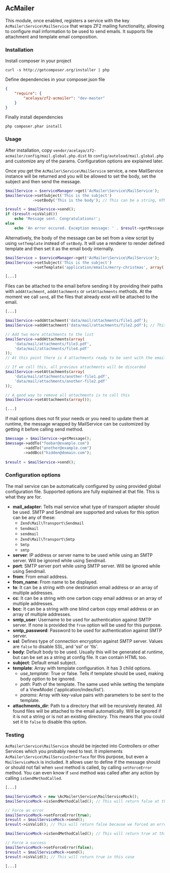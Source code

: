 ## AcMailer

This module, once enabled, registers a service with the key `AcMailer\Service\MailService` that wraps ZF2 mailing functionality, allowing to configure mail information to be used to send emails.
It supports file attachment and template email composition.

### Installation

Install composer in your project

	curl -s http://getcomposer.org/installer | php
	
Define dependencies in your composer.json file

```json
{
	"require": {
        "acelaya/zf2-acmailer": "dev-master"
    }
}
```
	
Finally install dependencies

	php composer.phar install

### Usage

After installation, copy `vendor/acelaya/zf2-acmailer/config/mail.global.php.dist` to `config/autoload/mail.global.php` and customize any of the params. Configuration options are explained later.

Once you get the `AcMailer\Service\MailService` service, a new MailService instance will be returned and you will be allowed to set the body, set the subject and then send the message.

```php
$mailService = $serviceManager->get('AcMailer\Service\MailService');
$mailService->setSubject('This is the subject')
			->setBody('This is the body'); // This can be a string, HTML or even a zend\Mime\Message or a Zend\Mime\Part

$result = $mailService->send();
if ($result->isValid())
	echo 'Message sent. Congratulations!';
else
	echo 'An error occured. Exception message: ' . $result->getMessage();
```

Alternatively, the body of the message can be set from a view script by using `setTemplate` instead of `setBody`. It will use a renderer to render defined template and then set it as the email body internally.

```php
$mailService = $serviceManager->get('AcMailer\Service\MailService');
$mailService->setSubject('This is the subject')
			->setTemplate('application/emails/merry-christmas', array('name' => 'John Doe', 'date' => date('Y-m-d'));

[...]
```

Files can be attached to the email before sending it by providing their paths with `addAttachment`, `addAttachments` or `setAttachments` methods.
At the moment we call `send`, all the files that already exist will be attached to the email.

```php
[...]

$mailService->addAttachment('data/mail/attachments/file1.pdf');
$mailService->addAttachment('data/mail/attachments/file2.pdf'); // This will add the second file to the attachments list

// Add two more attachments to the list
$mailService->addAttachments(array(
	'data/mail/attachments/file3.pdf',
	'data/mail/attachments/file4.pdf'
));
// At this point there is 4 attachments ready to be sent with the email

// If we call this, all previous attachments will be discarded
$mailService->setAttachments(array(
	'data/mail/attachments/another-file1.pdf',
	'data/mail/attachments/another-file2.pdf'
));

// A good way to remove all attachments is to call this
$mailService->setAttachments(array());

[...]
```

If mail options does not fit your needs or you need to update them at runtime, the message wrapped by MailService can be customized by getting it before calling send method.

```php
$message = $mailService->getMessage();
$message->addTo("foobar@example.com")
		->addTo("another@example.com")
		->addBcc("hidden@domain.com");
		
$result = $mailService->send();
```

### Configuration options

The mail service can be automatically configured by using provided global configuration file. Supported options are fully explained at that file. This is what they are for.

- **mail_adapter**: Tells mail service what type of transport adapter should be used. SMTP and Sendmail are supported and values for this option can be any of these:
	- `Zend\Mail\Transport\Sendmail`
	- `Sendmail`
	- `sendmail`
	- `Zend\Mail\Transport\Smtp`
	- `Smtp`
	- `smtp`
- **server**: IP address or server name to be used while using an SMTP server. Will be ignored while using Sendmail.
- **port**: SMTP server port while using SMTP server. Will be ignored while using Sendmail.
- **from**: From email address.
- **from_name**: From name to be displayed.
- **to**: It can be a string with one destination email address or an array of multiple addresses.
- **cc**: It can be a string with one carbon copy email address or an array of multiple addresses.
- **bcc**: It can be a string with one blind carbon copy email address or an array of multiple addresses.
- **smtp_user**: Username to be used for authentication against SMTP server. If none is provided the `from` option will be used for this purpose.
- **smtp_password**: Password to be used for authentication against SMTP server.
- **ssl**: Defines type of connection encryption against SMTP server. Values are `false` to disable SSL, and 'ssl' or 'tls'.
- **body**: Default body to be used. Usually this will be generated at runtime, but can be set as a string at config file. It can contain HTML too.
- **subject**: Default email subject.
- **template**: Array with template configuration. It has 3 child options.
	- *use_template*: True or false. Tells if template should be used, making body option to be ignored.
	- *path*: Path of the template. The same used while setting the template of a ViewModel ('application/index/list').
	- *params*: Array with key-value pairs with parameters to be sent to the template.
- **attachments_dir**: Path to a directory that will be recursively iterated. All found files will be attached to the email automatically. Will be ignored if it is not a string or is not an existing directory. This means that you could set it to `false` to disable this option.

### Testing

`AcMailer\Service\MailService` should be injected into Controllers or other Services which you probably need to test. It implements `AcMailer\Service\MailServiceInterface` for this purpose, but even a `MailServiceMock` is included.
It allows user to define if the message should or should not fail when `send` method is called, by calling `setForceError` method.
You can even know if `send` method was called after any action by calling `isSendMethodCalled`.

```php
[...]

$mailServiceMock = new \AcMailer\Service\MailServiceMock();
$mailServiceMock->isSendMethodCalled(); // This will return false at this point

// Force an error
$mailServiceMock->setForceError(true);
$result = $mailServiceMock->send();
$result->isValid(); // This will return false because we forced an error

$mailServiceMock->isSendMethodCalled(); // This will return true at this point

// Force a success
$mailServiceMock->setForceError(false);
$result = $mailServiceMock->send();
$result->isValid(); // This will return true in this case

[...]
```
